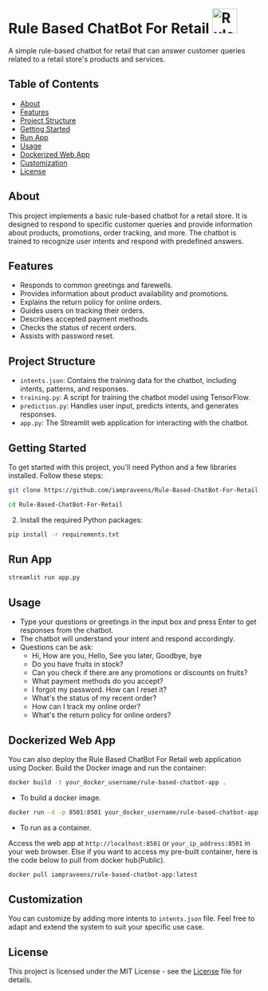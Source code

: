 # Rule Based ChatBot For Retail <img src="https://cdn-icons-png.flaticon.com/512/6231/6231457.png" alt="Rule Based ChatBot For Retail" width="50" height="50">

A simple rule-based chatbot for retail that can answer customer queries related to a retail store's products and services.

## Table of Contents
- [About](#about)
- [Features](#features)
- [Project Structure](#project-structure)
- [Getting Started](#getting-started)
- [Run App](#run-ai)
- [Usage](#usage)
- [Dockerized Web App](#dockerized-web-app)
- [Customization](#customization)
- [License](#license)

## About

This project implements a basic rule-based chatbot for a retail store. It is designed to respond to specific customer queries and provide information about products, promotions, order tracking, and more. The chatbot is trained to recognize user intents and respond with predefined answers.

## Features

- Responds to common greetings and farewells.
- Provides information about product availability and promotions.
- Explains the return policy for online orders.
- Guides users on tracking their orders.
- Describes accepted payment methods.
- Checks the status of recent orders.
- Assists with password reset.

## Project Structure

- `intents.json`: Contains the training data for the chatbot, including intents, patterns, and responses.
- `training.py`: A script for training the chatbot model using TensorFlow.
- `prediction.py`: Handles user input, predicts intents, and generates responses.
- `app.py`: The Streamlit web application for interacting with the chatbot.

## Getting Started

To get started with this project, you'll need Python and a few libraries installed. Follow these steps:

```bash
git clone https://github.com/iampraveens/Rule-Based-ChatBot-For-Retail.git
```

```bash
cd Rule-Based-ChatBot-For-Retail
```
2. Install the required Python packages:

```bash
pip install -r requirements.txt
```
## Run App

```bash
streamlit run app.py
```
## Usage

- Type your questions or greetings in the input box and press Enter to get responses from the chatbot.
- The chatbot will understand your intent and respond accordingly.
- Questions can be ask:
  - Hi, How are you, Hello, See you later, Goodbye, bye
  - Do you have fruits in stock?
  - Can you check if there are any promotions or discounts on fruits?
  - What payment methods do you accept?
  - I forgot my password. How can I reset it?
  - What's the status of my recent order?
  - How can I track my online order?
  - What's the return policy for online orders?

## Dockerized Web App
You can also deploy the Rule Based ChatBot For Retail web application using Docker. Build the Docker image and run the container:
```bash
docker build -t your_docker_username/rule-based-chatbot-app .
```
- To build a docker image.

```bash
docker run -d -p 8501:8501 your_docker_username/rule-based-chatbot-app
```
- To run as a container.

Access the web app at `http://localhost:8501` or `your_ip_address:8501` in your web browser.
Else if you want to access my pre-built container, here is the code below to pull from docker hub(Public).
```bash
docker pull iampraveens/rule-based-chatbot-app:latest
```

## Customization
You can customize by adding more intents to `intents.json` file. Feel free to adapt and extend the system to suit your specific use case.

## License 
This project is licensed under the MIT License - see the [License](https://github.com/git/git-scm.com/blob/main/MIT-LICENSE.txt) file for details.
